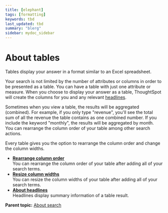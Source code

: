 ```yaml
---
title: [elephant]
tags: [formatting]
keywords: tbd
last_updated: tbd
summary: "blerg"
sidebar: mydoc_sidebar
---
```

# About tables

Tables display your answer in a format similar to an Excel spreadsheet.

Your search is not limited by the number of attributes or columns in order to be presented as a table. You can have a table with just one attribute or measure. When you choose to display your answer as a table, ThoughtSpot will create the columns for you and any relevant [headlines](about_headlines.html#).

Sometimes when you view a table, the results will be aggregated (combined). For example, if you only type "revenue", you'll see the total sum of all the revenue the table contains as one combined number. If you include the keyword "monthly", the results will be aggregated by month.
You can rearrange the column order of your table among other search actions.

Every table gives you the option to rearrange the column order and change the column widths.

-   **[Rearrange column order](../../../pages/end_user_guide/end_user_search/rearrange_column_order.html)**  
You can rearrange the column order of your table after adding all of your search terms.
-   **[Resize column widths](../../../pages/end_user_guide/end_user_search/resize_column_widths.html)**  
You can resize the column widths of your table after adding all of your search terms.
-   **[About headlines](../../../pages/end_user_guide/end_user_search/about_headlines.html)**  
Headlines display summary information of a table result.

**Parent topic:** [About search](../../../pages/end_user_guide/end_user_search/search.html)
